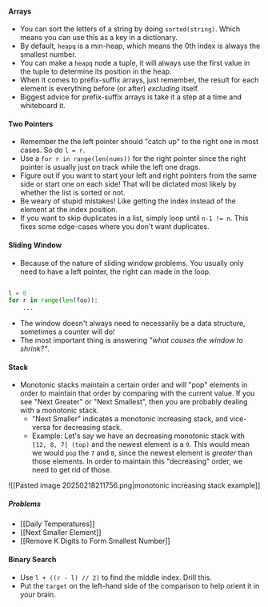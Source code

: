 #### Arrays
- You can sort the letters of a string by doing `sorted(string)`. Which means you can use this as a key in a dictionary.
- By default, `heapq` is a min-heap, which means the 0th index is always the smallest number.
- You can make a `heapq` node a tuple, it will always use the first value in the tuple to determine its position in the heap.
- When it comes to prefix-suffix arrays, just remember, the result for each element is everything before (or after) _excluding_ itself.
- Biggest advice for prefix-suffix arrays is take it a step at a time and whiteboard it.

#### Two Pointers
- Remember the the left pointer should "catch up" to the right one in most cases. So do `l = r`.
- Use a `for r in range(len(nums))` for the right pointer since the right pointer is usually just on track while the left one drags.
- Figure out if you want to start your left and right pointers from the same side or start one on each side! That will be dictated most likely by whether the list is sorted or not.
- Be weary of stupid mistakes! Like getting the index instead of the element at the index position.
- If you want to skip duplicates in a list, simply loop until `n-1 != n`. This fixes some edge-cases where you don't want duplicates.

#### Sliding Window
- Because of the nature of sliding window problems. You usually only need to have a left pointer, the right can made in the loop.

```python

l = 0
for r in range(len(foo)):
    ...

```

- The window doesn't always need to necessarily be a data structure, sometimes a counter will do!
- The most important thing is answering _"what causes the window to shrink?"_.

#### Stack
- Monotonic stacks maintain a certain order and will "pop" elements in order to maintain that order by comparing with the current value. If you see "Next Greater" or "Next Smallest", then you are probably dealing with a monotonic stack.
	- "Next Smaller" indicates a monotonic increasing stack, and vice-versa for decreasing stack.
	- Example: Let's say we have an decreasing monotonic stack with `[12, 8, 7] (top)` and the newest element is a `9`. This would mean we would `pop` the `7` and `8`, since the newest element is _greater_ than those elements. In order to maintain this "decreasing" order, we need to get rid of those.

![[Pasted image 20250218211756.png|monotonic increasing stack example]]

##### Problems 
- [[Daily Temperatures]]
- [[Next Smaller Element]]
- [[Remove K Digits to Form Smallest Number]]

#### Binary Search
- Use `l + ((r - l) // 2)` to find the middle index. Drill this.
- Put the `target` on the left-hand side of the comparison to help orient it in your brain.


